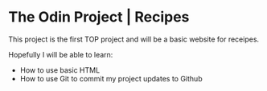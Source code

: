 # The Odin Project | Recipes

This project is the first TOP project and will be a basic website for receipes.

Hopefully I will be able to learn:
* How to use basic HTML
* How to use Git to commit my project updates to Github
    